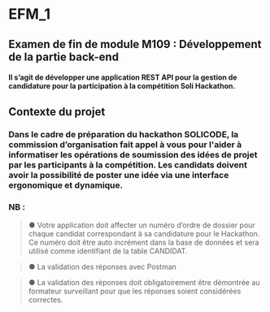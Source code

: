 # EFM_1
## Examen de fin de module M109 : Développement de la partie back-end
#### Il s’agit de développer une application REST API pour la gestion de candidature pour la participation à la compétition Soli Hackathon.

## Contexte du projet
### Dans le cadre de préparation du hackathon SOLICODE, la commission d’organisation fait appel à vous pour l'aider à informatiser les opérations de soumission des idées de projet par les participants à la compétition. Les candidats doivent avoir la possibilité de poster une idée via une interface ergonomique et dynamique.

### NB :

> ● Votre application doit affecter un numéro d’ordre de dossier pour chaque candidat correspondant à sa candidature pour le Hackathon. Ce numéro doit être auto incrément dans la base de données et sera utilisé comme identifiant de la table CANDIDAT.

> ● La validation des réponses avec Postman

> ● La validation des réponses doit obligatoirement être démontrée au formateur surveillant pour que les réponses soient considérées correctes.
